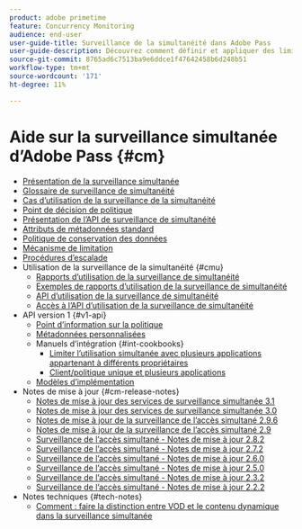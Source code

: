 ```yaml
---
product: adobe primetime
feature: Concurrency Monitoring
audience: end-user
user-guide-title: Surveillance de la simultanéité dans Adobe Pass
user-guide-description: Découvrez comment définir et appliquer des limites à l’utilisation simultanée dans plusieurs applications.
source-git-commit: 8765ad6c7513ba9e6ddce1f47642458b6d248b51
workflow-type: tm+mt
source-wordcount: '171'
ht-degree: 11%

---
```



# Aide sur la surveillance simultanée d’Adobe Pass {#cm}

- [Présentation de la surveillance simultanée](cm-home.md)
- [Glossaire de surveillance de simultanéité](cm-glossary.md)
- [Cas d’utilisation de la surveillance de la simultanéité](cm-use-cases.md)
- [Point de décision de politique](cm-policy-decision-point.md)
- [Présentation de l’API de surveillance de simultanéité](cm-api-overview.md)
- [Attributs de métadonnées standard](standard-metadata-attributes.md)
- [Politique de conservation des données](data-retention-policy.md)
- [Mécanisme de limitation](throttling-mechanism.md)
- [Procédures d’escalade](cm-escalation-procedures.md)
- Utilisation de la surveillance de la simultanéité {#cmu}
   - [Rapports d’utilisation de la surveillance de simultanéité](cm-usage-reports.md)
   - [Exemples de rapports d’utilisation de la surveillance de simultanéité](cm-usage-reports-examples.md)
   - [API d’utilisation de la surveillance de simultanéité](cmu-api.md)
   - [Accès à l’API d’utilisation de la surveillance de simultanéité](cmu-api-access.md)
- API version 1 {#v1-api}
   - [Point d’information sur la politique](policy-info-pt-versionone.md)
   - [Métadonnées personnalisées](custom-metadata.md)
   - Manuels d’intégration {#int-cookbooks}
      - [Limiter l’utilisation simultanée avec plusieurs applications appartenant à différents propriétaires](restrict-concurr-usage-mult-apps.md)
      - [Client/politique unique et plusieurs applications](single-tenant-policy-mult-app.md)
   - [Modèles d’implémentation](implementation-models.md)
- Notes de mise à jour {#cm-release-notes}
   - [Notes de mise à jour des services de surveillance simultanée 3.1](rn-cm-services-31.md)
   - [Notes de mise à jour des services de surveillance simultanée 3.0](rn-cm-services-30.md)
   - [Notes de mise à jour de la surveillance de l’accès simultané 2.9.6](rn-cm-296.md)
   - [Notes de mise à jour de la surveillance de l’accès simultané 2.9](rn-cm-29.md)
   - [Surveillance de l’accès simultané - Notes de mise à jour 2.8.2](rn-cm-282.md)
   - [Surveillance de l’accès simultané - Notes de mise à jour 2.7.2](rn-cm-272.md)
   - [Surveillance de l’accès simultané - Notes de mise à jour 2.6.0](rn-cm-260.md)
   - [Surveillance de l’accès simultané - Notes de mise à jour 2.5.0](rn-cm-250.md)
   - [Surveillance de l’accès simultané - Notes de mise à jour 2.3.2](rn-cm-232.md)
   - [Surveillance de l’accès simultané - Notes de mise à jour 2.2.2](rn-cm-222.md)
- Notes techniques {#tech-notes}
   - [Comment : faire la distinction entre VOD et le contenu dynamique dans la surveillance simultanée](vod-live-dist.md)

